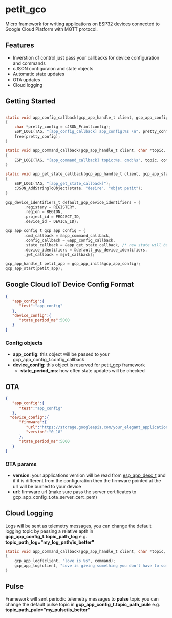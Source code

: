 # petit_gco

Micro framework for writing applications on ESP32 devices connected to Google Cloud Platform with MQTT protocol.

## Features

 - Inverstion of control just pass your callbacks for device configuration and commands
 - cJSON configuraion and state objects
 - Automatic state updates 
 - OTA updates
 - Cloud logging


## Getting Started
```c

static void app_config_callback(gcp_app_handle_t client, gcp_app_config_handle_t config, void *user_context)
{
    char *pretty_config = cJSON_Print(config);
    ESP_LOGI(TAG, "[app_config_callback] app_config:%s \n", pretty_config);
    free(pretty_config);
}

static void app_command_callback(gcp_app_handle_t client, char *topic, char *command, void *user_context)
{
    ESP_LOGI(TAG, "[app_command_callback] topic:%s, cmd:%s", topic, command);
}

static void app_get_state_callback(gcp_app_handle_t client, gcp_app_state_handle_t state, void *user_context)
{
    ESP_LOGI(TAG, "[app_get_state_callback]");
    cJSON_AddStringToObject(state, "desire", "objet petit");
}

gcp_device_identifiers_t default_gcp_device_identifiers = {
        .registery = REGISTERY,
        .region = REGION,
        .project_id = PROJECT_ID,
        .device_id = DEVICE_ID};

gcp_app_config_t gcp_app_config = {
        .cmd_callback = &app_command_callback,
        .config_callback = &app_config_callback,
        .state_callback = &app_get_state_callback, /* new state will be sent on if there is change from the previous state */
        .device_identifiers = &default_gcp_device_identifiers,
        .jwt_callback = &jwt_callback};

gcp_app_handle_t petit_app = gcp_app_init(&gcp_app_config);
gcp_app_start(petit_app);
```

## Google Cloud IoT Device Config Format

```json
{
   "app_config":{ 
      "test":"app_config"
   },
   "device_config":{
      "state_period_ms":5000 
   }
}
```
### Config objects
- **app_config**: this object will be passed to your gcp_app_config_t.config_callback
- **device_config**: this object is reserved for petit_gcp framework   
  - **state_period_ms**: how often state updates will be checked

## OTA
```json
{
   "app_config":{ 
      "test":"app_config"
   },
  "device_config":{
      "firmware":{
         "url":"https://storage.googleapis.com/your_elegant_application_binary",
         "version":"0_18" 
      },
      "state_period_ms":5000
   }
}
```

### OTA params

- **version**:  your applications version will be read from [esp_app_desc_t](https://docs.espressif.com/projects/esp-idf/en/latest/esp32/api-reference/system/system.html#app-version) and if it is different from the configuration then the firmware pointed at the url will be burned to your device
- **url**: firmware url (make sure pass the server certificates to gcp_app_config_t.ota_server_cert_pem)
  
## Cloud Logging

Logs will be sent as telemetry messages, you can change the default logging topic by passing a relative apth in **gcp_app_config_t.topic_path_log** e.g. **topic_path_log="my_log_path/is_better"**
```c
static void app_command_callback(gcp_app_handle_t client, char *topic, char *command, void *user_context)
{
    gcp_app_logf(client, "love is %s", command);
    gcp_app_log(client, "Love is giving something you don't have to someone who doesn't want it.");
}

```

## Pulse

Framework will sent periodic telemetry messages to **pulse** topic you can change the default pulse topic in **gcp_app_config_t.topic_path_pule** e.g. **topic_path_pule="my_pulse/is_better"**